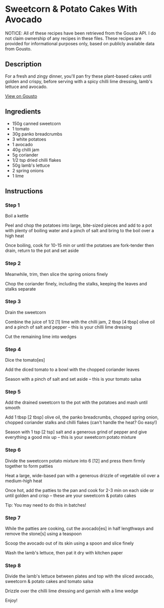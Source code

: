 # Sweetcorn & Potato Cakes With Avocado

NOTICE: All of these recipes have been retrieved from the Gousto API. I do not claim ownership of any recipes in these files. These recipes are provided for informational purposes only, based on publicly available data from Gousto.

## Description

For a fresh and zingy dinner, you'll pan fry these plant-based cakes until golden and crispy, before serving with a spicy chilli lime dressing, lamb's lettuce and avocado. 

[View on Gousto](https://www.gousto.co.uk/recipes/cookbook/sweetcorn-potato-cakes-with-avocado)

## Ingredients

- 150g canned sweetcorn
- 1 tomato
- 30g panko breadcrumbs
- 3 white potatoes
- 1 avocado
- 40g chilli jam
- 5g coriander
- 1/2 tsp dried chilli flakes
- 50g lamb's lettuce
- 2 spring onions
- 1 lime

## Instructions


### Step 1

Boil a kettle

Peel and chop the potatoes into large, bite-sized pieces and add to a pot with plenty of boiling water and a pinch of salt and bring to the boil over a high heat

Once boiling, cook for 10-15 min or until the potatoes are fork-tender then drain, return to the pot and set aside


### Step 2

Meanwhile, trim, then slice the spring onions finely

Chop the coriander finely, including the stalks, keeping the leaves and stalks separate


### Step 3

Drain the sweetcorn

Combine the juice of 1/2 <span class="text-danger">[1]</span> lime with the chilli jam, 2 tbsp <span class="text-danger">[4 tbsp]</span> olive oil and a pinch of salt and pepper – this is your chilli lime dressing

Cut the remaining lime into wedges


### Step 4

Dice the tomato<span class="text-danger">[es]</span>

Add the diced tomato to a bowl with the chopped coriander leaves

Season with a pinch of salt and set aside – this is your tomato salsa


### Step 5

Add the drained sweetcorn to the pot with the potatoes and mash until smooth

Add 1 tbsp <span class="text-danger">[2 tbsp]</span> olive oil, the panko breadcrumbs, chopped spring onion, chopped coriander stalks and chilli flakes (can't handle the heat? Go easy!)

Season with 1 tsp <span class="text-danger">[2 tsp]</span> salt and a generous grind of pepper and give everything a good mix up – this is your sweetcorn potato mixture


### Step 6

Divide the sweetcorn potato mixture into 6<span class="text-danger"> [12]</span> and press them firmly together to form patties

Heat a large, wide-based pan with a generous drizzle of vegetable oil over a medium-high heat

Once hot, add the patties to the pan and cook for 2-3 min on each side or until golden and crisp – these are your sweetcorn & potato cakes

Tip: You may need to do this in batches!


### Step 7

While the patties are cooking, cut the avocado<span class="text-danger">[es] </span>in half lengthways and remove the stone<span class="text-danger">[s]</span> using a teaspoon

Scoop the avocado out of its skin using a spoon and slice finely

Wash the lamb's lettuce, then pat it dry with kitchen paper

### Step 8

Divide the lamb's lettuce between plates and top with the sliced avocado, sweetcorn & potato cakes and tomato salsa

Drizzle over the chilli lime dressing and garnish with a lime wedge

Enjoy!

